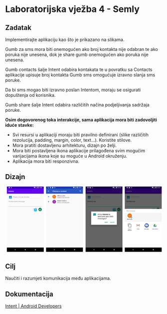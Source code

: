 # Laboratorijska vježba 4 - Semly

## Zadatak

Implementirajte aplikaciju kao što je prikazano na slikama.

Gumb za sms mora biti onemogućen ako broj kontakta nije odabran te ako poruka nije unesena, dok je share gumb onemogućen ako poruka nije unesena. 

Gumb contacts šalje Intent odabira kontakata te u povratku sa Contacts aplikacije upisuje broj kontakta Gumb sms omogućuje izravno slanja sms poruke.

Da bi sms mogao biti izravno poslan Intentom, moraju se osigurati dopuštenja od korisnika.

Gumb share šalje Intent odabira različitih načina podjeljivanja sadržaja poruke.

**Osim dogovorenog toka interakcije, sama aplikacija mora biti zadovoljiti iduće stavke:**

- Svi resursi u aplikaciji moraju biti pravilno definirani (slike različitih rezolucija, padding, margin, color, text...). Koristite stilove.
- Mora pratiti dostavljenu arhitekturu, dizajn po želji.
- Mora biti postavljena ikona aplikacije prilagođena svim mogućim varijacijama ikona koje su moguće u Android okruženju.
- Aplikacija mora biti responzivna.

## Dizajn

![Untitled](Untitled.png)

## Cilj

Naučiti i razumjeti komunikacija među aplikacijama.

## Dokumentacija

[Intent | Android Developers](https://developer.android.com/reference/android/content/Intent)